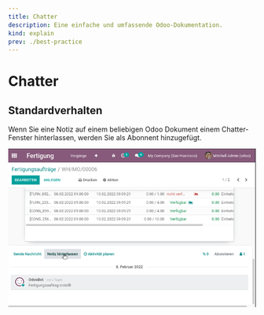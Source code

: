 ```yaml
---
title: Chatter
description: Eine einfache und umfassende Odoo-Dokumentation.
kind: explain
prev: ./best-practice
---
```


# Chatter

## Standardverhalten

Wenn Sie eine Notiz auf einem beliebigen Odoo Dokument einem Chatter-Fenster hinterlassen, werden Sie als Abonnent hinzugefügt.

![](attachments/Dialog%20Follower%20bei%20Notiz.gif)
